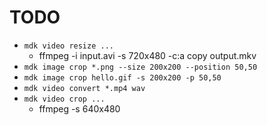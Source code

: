 # TODO

- `mdk video resize ...`
	- ffmpeg -i input.avi -s 720x480 -c:a copy output.mkv
- `mdk image crop *.png --size 200x200 --position 50,50`
- `mdk image crop hello.gif -s 200x200 -p 50,50`
- `mdk video convert *.mp4 wav`
- `mdk video crop ...`
	- ffmpeg -s 640x480
